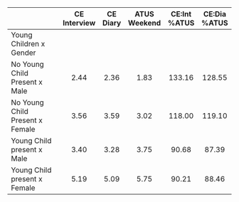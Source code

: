 
|                      | CE<br>Interview |  CE<br>Diary | ATUS<br>Weekend | CE:Int<br>%ATUS | CE:Dia<br>%ATUS |
| -------------------- | :----------: | :----------: | :----------: | :----------: | :----------: |
| Young Children x Gender |              |              |              |              |              |
| No Young Child Present x Male |         2.44 |         2.36 |         1.83 |       133.16 |       128.55 |
| No Young Child Present x Female |         3.56 |         3.59 |         3.02 |       118.00 |       119.10 |
| Young Child present x Male |         3.40 |         3.28 |         3.75 |        90.68 |        87.39 |
| Young Child present x Female |         5.19 |         5.09 |         5.75 |        90.21 |        88.46 |

